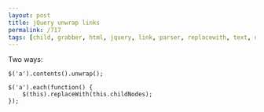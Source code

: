 ```yaml
---
layout: post
title: jQuery unwrap links
permalink: /717
tags: [child, grabber, html, jquery, link, parser, replacewith, text, unwrap]
---
```


Two ways:


    $('a').contents().unwrap();

    $('a').each(function() {
        $(this).replaceWith(this.childNodes);
    });


